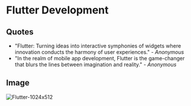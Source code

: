 # Flutter Development

## Quotes

- "Flutter: Turning ideas into interactive symphonies of widgets where innovation conducts the harmony of user experiences." - *Anonymous*
- "In the realm of mobile app development, Flutter is the game-changer that blurs the lines between imagination and reality." - *Anonymous*

## Image

![Flutter-1024x512](https://github.com/Farwakhan971/Flutter_App_Development/assets/130717631/933637e6-0e15-472a-9eab-b7948601dac4)
